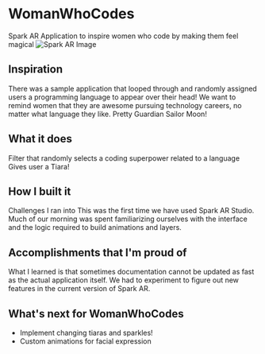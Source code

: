 # WomanWhoCodes
Spark AR Application to inspire women who code by making them feel magical
![Spark AR Image](https://static.sketchfab.com/static/builds/web/dist/static/assets/images/pages/importers/spark-ar-studio@2x-e022f28e07a811b8b53242937f0b32df.png)

## Inspiration
There was a sample application that looped through and randomly assigned users a programming language to appear over their head! We want to remind women that they are awesome pursuing technology careers, no matter what language they like. Pretty Guardian Sailor Moon!

## What it does
Filter that randomly selects a coding superpower related to a language Gives user a Tiara!

## How I built it
Challenges I ran into This was the first time we have used Spark AR Studio. Much of our morning was spent familiarizing ourselves with the interface and the logic required to build animations and layers.

## Accomplishments that I'm proud of
What I learned is that sometimes documentation cannot be updated as fast as the actual application itself. We had to experiment to figure out new features in the current version of Spark AR.

## What's next for WomanWhoCodes
- Implement changing tiaras and sparkles! 
- Custom animations for facial expression